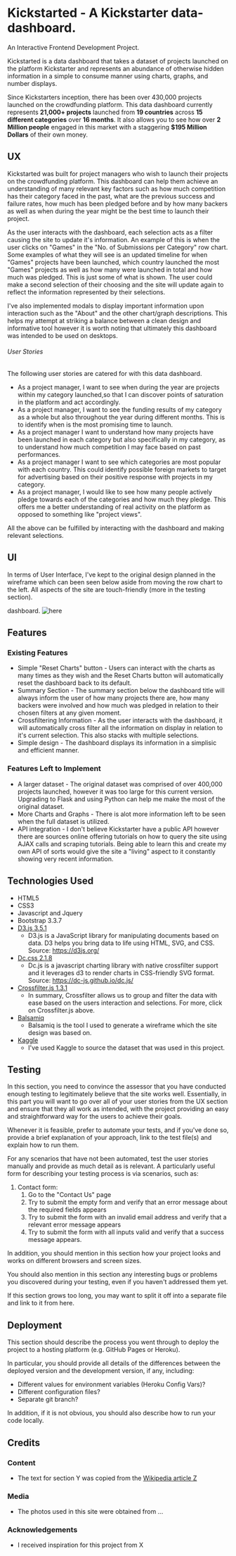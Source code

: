 # Kickstarted - A Kickstarter data-dashboard.

An Interactive Frontend Development Project.

Kickstarted is a data dashboard that takes a dataset of projects launched on the platform Kickstarter and represents an abundance of otherwise hidden information in a simple to consume manner using charts, graphs, and number displays.

Since Kickstarters inception, there has been over 430,000 projects launched on the crowdfunding platform.
This data dashboard currently represents <b>21,000+ projects</b> launched from <b>19 countries</b> across <b>15 different categories</b> over <b>16 months</b>. It also allows you to see how over <b>2 Million people</b> engaged in this market with a staggering <b>$195 Million Dollars</b> of their own money.

## UX
Kickstarted was built for project managers who wish to launch their projects on the crowdfunding platform. This dashboard can help them achieve an understanding of many relevant key factors such as how much competition has their category faced in the past, what are the previous success and failure rates, how much has been pledged before and by how many backers as well as when during the year might be the best time to launch their project. 

As the user interacts with the dashboard, each selection acts as a filter causing the site to update it's information. An example of this is when the user clicks on "Games" in the "No. of Submissions per Category" row chart. Some examples of what they will see is an updated timeline for when "Games" projects have been launched, which country launched the most "Games" projects as well as how many were launched in total and how much was pledged. This is just some of what is shown. The user could make a second selection of their choosing and the site will update again to reflect the information represented by their selections.

I've also implemented modals to display important information upon interaction such as the "About" and the other chart/graph descriptions. This helps my attempt at striking a balance between a clean design and informative tool however it is worth noting that ultimately this dashboard was intended to be used on desktops.

###### User Stories
The following user stories are catered for with this data dashboard.
* As a project manager, I want to see when during the year are projects within my category launched,so that I can discover points of saturation in the platform and act accordingly.
* As a project manager, I want to see the funding results of my category as a whole but also throughout the year during different months. This is to identify when is the most promising time to launch.
* As a project manager I want to understand how many projects have been launched in each category but also specifically in my category, as to understand how much competition I may face based on past performances.
* As a project manager I want to see which categories are most popular with each country. This could identify possible foreign markets to target for advertising based on their positive response with projects in my category.
* As a project manager, I would like to see how many people actively pledge towards each of the categories and how much they pledge. This offers me a better understanding of real activity on the platform as opposed to something like "project views".


All the above can be fulfilled by interacting with the dashboard and making relevant selections.

## UI
In terms of User Interface, I've kept to the original design planned in the wireframe which can been seen below aside from moving the row chart to the left. All aspects of the site are touch-friendly (more in the testing section).

 dashboard. ![here](https://raw.githubusercontent.com/ldettorre/Kickstarter-Data-Project/master/images/wireframe.png)
 

## Features
 
### Existing Features
- Simple "Reset Charts" button - Users can interact with the charts as many times as they wish and the Reset Charts button will automatically reset the dashboard back to its default.
- Summary Section - The summary section below the dashboard title will always inform the user of how many projects there are, how many backers were involved and how much was pledged in relation to their chosen filters at any given moment. 
- Crossfiltering Information - As the user interacts with the dashboard, it will automatically cross filter all the information on display in relation to it's current selection. This also stacks with multiple selections.
- Simple design - The dashboard displays its information in a simplisic and efficient manner.

### Features Left to Implement
- A larger dataset  - The original dataset was comprised of over 400,000 projects launched, however it was too large for this current version. Upgrading to Flask and using Python can help me make the most of the original dataset.
- More Charts and Graphs - There is alot more information left to be seen when the full dataset is utilized.
- API integration - I don't believe Kickstarter have a public API however there are sources online offering tutorials on how to query the site using AJAX calls and scraping tutorials. Being able to learn this and create my own API of sorts would give the site a "living" aspect to it constantly showing very recent information.

## Technologies Used
- HTML5
- CSS3
- Javascript and Jquery
- Bootstrap 3.3.7
- [D3.js 3.5.1](https://d3js.org/)
    - D3.js is a JavaScript library for manipulating documents based on data. D3 helps you bring data to life using HTML, SVG, and CSS. Source: https://d3js.org/
- [Dc.css 2.1.8](https://dc-js.github.io/dc.js/)
    - Dc.js is a javascript charting library with native crossfilter support and it leverages d3 to render charts in CSS-friendly SVG format. Source: https://dc-js.github.io/dc.js/
- [Crossfilter.js 1.3.1](http://square.github.io/crossfilter/) 
    - In summary, Crossfilter allows us to group and filter the data with ease based on the users interaction and selections. For more, click on Crossfilter.js above.
- [Balsamiq](https://balsamiq.com/) 
    - Balsamiq is the tool I used to generate a wireframe which the site design was based on.
- [Kaggle](https://www.kaggle.com/)
    - I've used Kaggle to source the dataset that was used in this project.


## Testing

In this section, you need to convince the assessor that you have conducted enough testing to legitimately believe that the site works well. Essentially, in this part you will want to go over all of your user stories from the UX section and ensure that they all work as intended, with the project providing an easy and straightforward way for the users to achieve their goals.

Whenever it is feasible, prefer to automate your tests, and if you've done so, provide a brief explanation of your approach, link to the test file(s) and explain how to run them.

For any scenarios that have not been automated, test the user stories manually and provide as much detail as is relevant. A particularly useful form for describing your testing process is via scenarios, such as:

1. Contact form:
    1. Go to the "Contact Us" page
    2. Try to submit the empty form and verify that an error message about the required fields appears
    3. Try to submit the form with an invalid email address and verify that a relevant error message appears
    4. Try to submit the form with all inputs valid and verify that a success message appears.

In addition, you should mention in this section how your project looks and works on different browsers and screen sizes.

You should also mention in this section any interesting bugs or problems you discovered during your testing, even if you haven't addressed them yet.

If this section grows too long, you may want to split it off into a separate file and link to it from here.

## Deployment

This section should describe the process you went through to deploy the project to a hosting platform (e.g. GitHub Pages or Heroku).

In particular, you should provide all details of the differences between the deployed version and the development version, if any, including:
- Different values for environment variables (Heroku Config Vars)?
- Different configuration files?
- Separate git branch?

In addition, if it is not obvious, you should also describe how to run your code locally.


## Credits

### Content
- The text for section Y was copied from the [Wikipedia article Z](https://en.wikipedia.org/wiki/Z)

### Media
- The photos used in this site were obtained from ...

### Acknowledgements

- I received inspiration for this project from X
